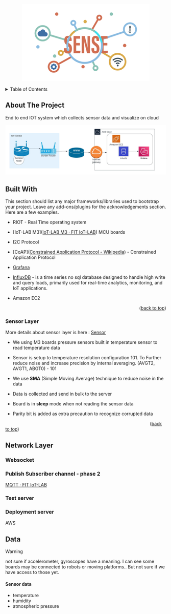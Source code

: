 <a name="readme-top"></a>

<p align="center">
  <img src="./images/logo_Logo.png" width="400"/>
</p>

<!-- TABLE OF CONTENTS -->

<details>
  <summary>Table of Contents</summary>
  <ol>
    <li>
      <a href="#about-the-project">About The Project</a>
      <ul>
        <li><a href="#built-with">Built With</a></li>
      </ul>
    </li>
    <li>
      <a href="#getting-started">Getting Started</a>
      <ul>
        <li><a href="#prerequisites">Prerequisites</a></li>
        <li><a href="#installation">Installation</a></li>
      </ul>
    </li>
    <li><a href="#usage">Usage</a></li>
    <li><a href="#roadmap">Roadmap</a></li>
    <li><a href="#contributing">Contributing</a></li>
    <li><a href="#license">License</a></li>
    <li><a href="#contact">Contact</a></li>
    <li><a href="#acknowledgments">Acknowledgments</a></li>
  </ol>
</details>

<!-- ABOUT THE PROJECT -->

## About The Project

End to end IOT system which collects sensor data and visualize on cloud

![High Level Architecture](./images/architecture.jpeg)

<!-- BUILT WITH -->

## Built With

This section should list any major frameworks/libraries used to bootstrap your project. Leave any add-ons/plugins for the acknowledgements section. Here are a few examples.

* RIOT - Real Time operating system

* [IoT-LAB M3]([IoT-LAB M3 · FIT IoT-LAB](https://www.iot-lab.info/docs/boards/iot-lab-m3/)) MCU boards

* I2C  Protocol

* [CoAP]([Constrained Application Protocol - Wikipedia](https://en.wikipedia.org/wiki/Constrained_Application_Protocol)) - Constrained Application Protocol

* [Grafana](https://grafana.com/)

* [InfluxDB](https://www.influxdata.com/glossary/nosql-database/) - is a time series no sql database designed to handle high write and query loads, primarily used for real-time analytics, monitoring, and IoT applications.

* Amazon EC2
  
  <p align="right">(<a href="#readme-top">back to top</a>)</p>

### Sensor Layer

More details about sensor layer is here :  [Sensor](./docs/SENSOR,md)

- We using M3 boards pressure sensors built in temperature sensor to read temperature data

- Sensor is setup to temperature resolution configuration 101. To Further reduce noise and increase precision by internal averaging. (AVGT2, AVGT1, ABGT0) - 101

- We use **SMA** (Simple Moving Average) technique to reduce noise in the data

- Data is collected and send in bulk to the server

- Board is in **sleep** mode when not reading the sensor data

- Parity bit is added as extra precaution to recognize corrupted data

                                                                                                                   ([back to top](#readme-top))

## Network Layer

### Websocket

### Publish Subscriber channel - phase 2

[MQTT · FIT IoT-LAB](https://www.iot-lab.info/docs/tools/mqtt-broker/)

### Test server

### Deployment server

AWS

## Data

> [!WARNING]
> not sure if accelerometer, gyroscopes have a meaning. 
> I can see some boards may be connected to robots or moving platforms.. But not sure if we have access to those yet.

#### Sensor data

- temperature
- humidity
- atmospheric pressure